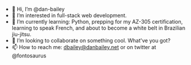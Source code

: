 - 👋 Hi, I’m @dan-bailey
- 👀 I’m interested in full-stack web development. 
- 🌱 I’m currently learning: Python, prepping for my AZ-305 certification, learning to speak French, and about to become a white belt in Brazilian jiu-jitsu.
- 💞️ I’m looking to collaborate on something cool.  What've you got?
- 📫 How to reach me: dbailey@danbailey.net or on twitter at @fontosaurus

<!---
dan-bailey/dan-bailey is a ✨ special ✨ repository because its `README.md` (this file) appears on your GitHub profile.
You can click the Preview link to take a look at your changes.
--->
